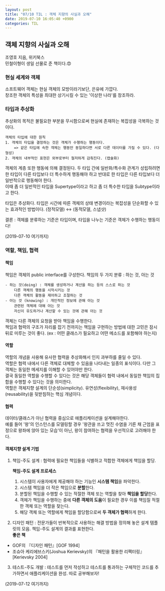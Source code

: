 ```yaml
---
layout: post
title: "07/10 TIL : 객체 지향의 사실과 오해"
date: 2019-07-10 16:05:40 +0900
categories: TIL
---
```

## 객체 지향의 사실과 오해
조영호 지음, 위키북스<br>
민철이형이 생일 선물로 준 책이다.😍


### 현실 세계와 객체

소프트웨어 객체는 현실 객체의 모방이라기보단, 은유에 가깝다.<br>
창조한 객체의 특성을 최대한 상기시킬 수 있는 '이상한 나라'를 창조하라.


### 타입과 추상화
추상화의 목적은 불필요한 부분을 무시함으로써 현실에 존재하는 복잡성을 극복하는 것이다.

    객체의 타입에 대한 원칙
    1. 객체의 타입을 결정하는 것은 객체가 수행하는 행동이다.
        => 같은 타입에 속한 객체는 행동만 동일하다면 서로 다른 데이터를 가질 수 있다. (다형성)
    2. 객체의 내부적인 표현은 외부로부터 철저하게 감춰진다. (캡슐화)

객체의 계층 또한 행동에 의해 결정된다. 두 타입 간에 일반화/특수화 관계가 성립하려면 한 타입이 다른 타입보다 더 특수하게 행동해야 하고 반대로 한 타입은 다른 타입보다 더 일반적으로 행동해야 한다.<br>
이때 좀 더 일반적인 타입을 Supertype이라고 하고 좀 더 특수한 타입을 Subtype이라고 한다.

타입은 추상화다. 타입은 시간에 따른 객체의 상태 변경이라는 복잡성을 단순화할 수 있는 효과적인 방법이다. (정적모델) ↔ (동적모델, 스냅샷)

결론 : 객체를 분류하는 기준은 타입이며, 타입을 나누는 기준은 객체가 수행하는 행동이다!

(2019-07-10 여기까지)

### 역할, 책임, 협력
#### 책임
책임은 객체의 public interface를 구성한다.
책임의 두 가지 분류 : 하는 것, 아는 것

    - 하는 것(doing) : 객체를 생성하거나 계산을 하는 등의 스스로 하는 것
        다른 객체의 행동을 시작시키는 것
        다른 객체의 활동을 제어하고 조절하는 것
    - 아는 것 (knowing) : 개인적인 정보에 관해 아는 것
        관련된 객체에 대해 아는 것
        자신이 유도하거나 계산할 수 있는 것에 관해 아는 것

객체는 다른 객체의 요청을 받아 책임을 수행한다.<br>
책임과 협력의 구조가 자리를 잡기 전까지는 책임을 구현하는 방법에 대한 고민은 잠시 뒤로 미루는 것이 좋다. (ex : 어떤 클래스가 필요하고 어떤 메소드를 포함해야 하는지)

#### 역할
역할의 개념을 사용해 유사한 협력을 추상화해서 인지 과부하를 줄일 수 있다.<br>
역할은 협력 내에서 다른 객체로 대체할 수 있음을 나타내는 일종의 표식이다. 다만 그 객체는 동일한 메세지를 이해할 수 있어야만 한다.<br>
결국 동일한 역할을 수행할 수 있다는 것은 해당 객체들이 협력 내에서 동일한 책임의 집합을 수행할 수 있다는 것을 의미한다.<br>
역할은 객체지향 설계의 단순성(simplicity). 유연성(flexibility), 재사용성(reusability)을 뒷받침하는 핵심 개념이다.

#### 협력
데이터/클래스가 아닌 협력을 중심으로 애플리케이션을 설계해야한다.<br>
예를 들어 '왕'의 인스턴스를 모델링할 경우 '왕관을 쓰고 멋진 수염을 기른 채 근엄을 표정으로 왕좌에 앉아 있는 모습'이 아닌, 왕이 참여하는 협력을 우선적으로 고려해야 한다.

#### 객체지향 설계 기법
1. 책임-주도 설계 : 협력에 필요한 책임들을 식별하고 적합한 객체에게 책임을 할당.

    **책임-주도 설계 프로세스**<br>
    1) 시스템이 사용자에게 제공해야 하는 기능인 **시스템 책임**을 파악한다.<br>
    2) 시스템 책임을 더 작은 책임으로 **분할**한다.<br>
    3) 분할된 책임을 수행할 수 있는 적절한 객체 또는 역할을 찾아 **책임을 할당**한다.<br>
    4) 객체가 책임을 수행하는 중에 **다른 객체의 도움**이 필요한 경우 이를 책임질 적절한 객체 또는 역할을 찾는다.<br>
    5) 해당 객체 또는 역할에게 책임을 할당함으로써 **두 객체가 협력**하게 한다.

2. 디자인 패턴 : 전문가들이 반복적으로 사용하는 해결 방법을 정의해 놓은 설계 템플릿의 모음. 책임-주도 설계의 결과를 표현한다.<br>
**좋은 책**
- GOF의 『디자인 패턴』[GOF 1994]
- 조슈아 케리에브스키(Joshua Kerievsky)의 『패턴을 활용한 리팩터링』[Kerievsky 2004]
3. 테스트-주도 개발 : 테스트를 먼저 작성하고 테스트를 통과하는 구체적인 코드를 추가하면서 애플리케이션을 완성. 따로 공부해보자!

(2019-07-12 여기까지)